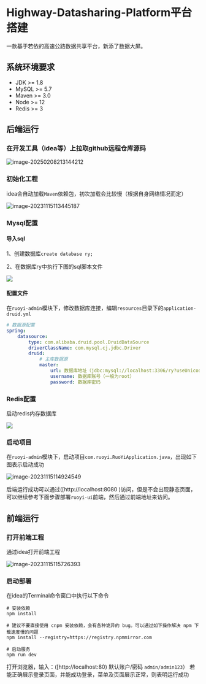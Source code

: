 # Highway-Datasharing-Platform平台搭建
一款基于若依的高速公路数据共享平台，新添了数据大屏。

## 系统环境要求

- JDK >= 1.8
- MySQL >= 5.7
- Maven >= 3.0
- Node >= 12
- Redis >= 3



## 后端运行

### 在开发工具（idea等）上拉取github远程仓库源码

![image-20250208213144212](C:\Users\18471\AppData\Roaming\Typora\typora-user-images\image-20250208213144212.png)

### 初始化工程

idea会自动加载`Maven`依赖包，初次加载会比较慢（根据自身网络情况而定）

![image-20231115113445187](C:\Users\18471\桌面\高速公路数据共享平台\笔记\assets\image-20231115113445187.png) 



### Mysql配置

#### 导入sql

1、创建数据库`create database ry;`

2、在数据库ry中执行下图的sql脚本文件

![](C:\Users\18471\AppData\Roaming\Typora\typora-user-images\image-20250208213523551.png) 

#### 配置文件

在`ruoyi-admin`模块下，修改数据库连接，编辑`resources`目录下的`application-druid.yml`

```yaml
# 数据源配置
spring:
    datasource:
        type: com.alibaba.druid.pool.DruidDataSource
        driverClassName: com.mysql.cj.jdbc.Driver
        druid:
            # 主库数据源
            master:
                url: 数据库地址（jdbc:mysql://localhost:3306/ry?useUnicode=true&characterEncoding=utf8&zeroDateTimeBehavior=convertToNull&useSSL=false&serverTimezone=UTC）
                username: 数据库账号（一般为root）
                password: 数据库密码
```

### Redis配置

启动redis内存数据库

![](C:\Users\18471\AppData\Roaming\Typora\typora-user-images\image-20250208213759849.png) 

### 启动项目

在`ruoyi-admin`模块下，启动项目`com.ruoyi.RuoYiApplication.java`，出现如下图表示启动成功

![image-20231115114924549](C:\Users\18471\桌面\高速公路数据共享平台\笔记\assets\image-20231115114924549.png) 

后端运行成功可以通过([http://localhost:8080 )访问，但是不会出现静态页面，可以继续参考下面步骤部署`ruoyi-ui`前端，然后通过前端地址来访问。



## 前端运行

### 打开前端工程

通过idea打开前端工程

![image-20231115115726393](C:\Users\18471\桌面\高速公路数据共享平台\笔记\assets\image-20231115115726393.png) 

 

### 启动部署

在idea的Terminal命令窗口中执行以下命令

```shell
# 安装依赖
npm install

# 建议不要直接使用 cnpm 安装依赖，会有各种诡异的 bug。可以通过如下操作解决 npm 下载速度慢的问题
npm install --registry=https://registry.npmmirror.com

# 启动服务
npm run dev
```

打开浏览器，输入：([http://localhost:80) 默认账户/密码 `admin/admin123`）
若能正确展示登录页面，并能成功登录，菜单及页面展示正常，则表明运行成功
